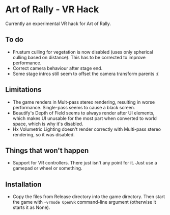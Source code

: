 Art of Rally - VR Hack
============
Currently an experimental VR hack for Art of Rally.

To do
--------
* Frustum culling for vegetation is now disabled (uses only spherical culling based on distance). This has to be corrected to improve performance.
* Correct camera behaviour after stage end.
* Some stage intros still seem to offset the camera transform parents :(

Limitations
--------
* The game renders in Mult-pass stereo rendering, resulting in worse performance. Single-pass seems to cause a black screen.
* Beautify's Depth of Field seems to always render after UI elements, which makes UI unusable for the most part when converted to world space, which is why it's disabled.
* Hx Volumetric Lighting doesn't render correctly with Multi-pass stereo rendering, so it was disabled.

Things that won't happen
--------
* Support for VR controllers. There just isn't any point for it. Just use a gamepad or wheel or something.

Installation
--------
* Copy the files from Release directory into the game directory. Then start the game with ```-vrmode OpenVR``` command-line argument (otherwise it starts it as None).